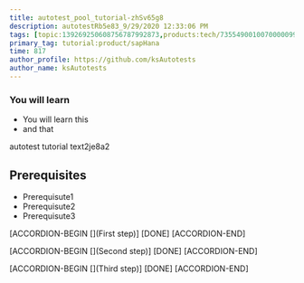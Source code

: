 ```yaml
---
title: autotest_pool_tutorial-zhSv65g8
description: autotestRb5e83_9/29/2020 12:33:06 PM
tags: [topic:139269250608756787992873,products:tech/73554900100700000996,tutorial:experience/advanced]
primary_tag: tutorial:product/sapHana
time: 817
author_profile: https://github.com/ksAutotests
author_name: ksAutotests
---
```

### You will learn
- You will learn this
- and that

autotest tutorial text2je8a2

## Prerequisites
- Prerequisute1
- Prerequisute2
- Prerequisute3

[ACCORDION-BEGIN [](First step)]
[DONE]
[ACCORDION-END]

[ACCORDION-BEGIN [](Second step)]
[DONE]
[ACCORDION-END]

[ACCORDION-BEGIN [](Third step)]
[DONE]
[ACCORDION-END]

